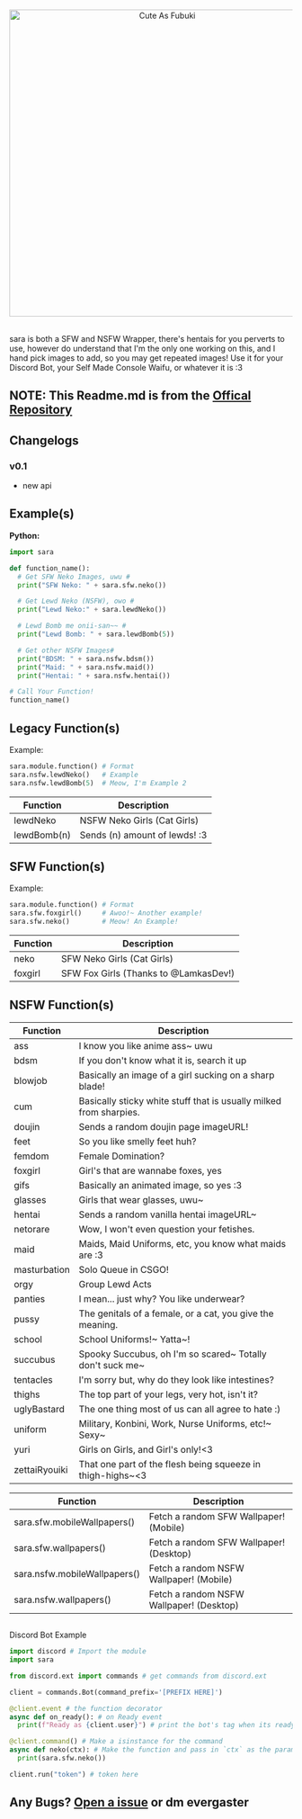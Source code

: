 <div align="center">
  <br />
  <p>
    <a href="https://discord.gg/DxHvWwC"><img src="https://cdn.donmai.us/original/65/bd/__modeus_helltaker_drawn_by_kiyovero__65bd0b99d080bceb39fff3f4de7cc586.png" width="546" alt="Cute As Fubuki" /></a>
  </p>
  <br />
</div>
sara is both a SFW and NSFW Wrapper, there's hentais for you perverts to use, however do understand that I'm the only one working on this, and I hand pick images to add, so you may get repeated images! Use it for your Discord Bot, your Self Made Console Waifu, or whatever it is :3

## NOTE: This Readme.md is from the [Offical Repository](https://gitlab.com/weeb-squad/akaneko/)

## Changelogs
### v0.1
- new api

## Example(s)
**Python:**
```python
import sara

def function_name():
  # Get SFW Neko Images, uwu #
  print("SFW Neko: " + sara.sfw.neko())

  # Get Lewd Neko (NSFW), owo #
  print("Lewd Neko:" + sara.lewdNeko())

  # Lewd Bomb me onii-san~~ #
  print("Lewd Bomb: " + sara.lewdBomb(5))

  # Get other NSFW Images#
  print("BDSM: " + sara.nsfw.bdsm())
  print("Maid: " + sara.nsfw.maid())
  print("Hentai: " + sara.nsfw.hentai())

# Call Your Function!
function_name()

```

## Legacy Function(s)
Example:
```python
sara.module.function() # Format
sara.nsfw.lewdNeko()   # Example
sara.nsfw.lewdBomb(5)  # Meow, I'm Example 2
```
Function | Description
---|---
lewdNeko | NSFW Neko Girls (Cat Girls)
lewdBomb(n) | Sends (n) amount of lewds! :3

## SFW Function(s)
Example:
```python
sara.module.function() # Format
sara.sfw.foxgirl()     # Awoo!~ Another example!
sara.sfw.neko()        # Meow! An Example!
```
Function | Description
---|---
neko | SFW Neko Girls (Cat Girls)
foxgirl | SFW Fox Girls (Thanks to @LamkasDev!)

## NSFW Function(s)
Function | Description
---|---
ass | I know you like anime ass~ uwu
bdsm | If you don't know what it is, search it up
blowjob | Basically an image of a girl sucking on a sharp blade!
cum | Basically sticky white stuff that is usually milked from sharpies.
doujin | Sends a random doujin page imageURL!
feet | So you like smelly feet huh?
femdom | Female Domination?
foxgirl | Girl's that are wannabe foxes, yes
gifs | Basically an animated image, so yes :3
glasses | Girls that wear glasses, uwu~
hentai | Sends a random vanilla hentai imageURL~
netorare | Wow, I won't even question your fetishes.
maid | Maids, Maid Uniforms, etc, you know what maids are :3
masturbation | Solo Queue in CSGO!
orgy | Group Lewd Acts
panties | I mean... just why? You like underwear?
pussy | The genitals of a female, or a cat, you give the meaning.
school | School Uniforms!~ Yatta~!
succubus | Spooky Succubus, oh I'm so scared~ Totally don't suck me~
tentacles | I'm sorry but, why do they look like intestines?
thighs | The top part of your legs, very hot, isn't it?
uglyBastard | The one thing most of us can all agree to hate :)
uniform |Military, Konbini, Work, Nurse Uniforms, etc!~ Sexy~
yuri | Girls on Girls, and Girl's only!<3
zettaiRyouiki | That one part of the flesh being squeeze in thigh-highs~<3


Function | Description
---|---
sara.sfw.mobileWallpapers() | Fetch a random SFW Wallpaper! (Mobile)
sara.sfw.wallpapers() | Fetch a random SFW Wallpaper! (Desktop)
sara.nsfw.mobileWallpapers() | Fetch a random NSFW Wallpaper! (Mobile)
sara.nsfw.wallpapers() | Fetch a random NSFW Wallpaper! (Desktop)



##
Discord Bot Example
```python
import discord # Import the module
import sara

from discord.ext import commands # get commands from discord.ext

client = commands.Bot(command_prefix='[PREFIX HERE]')

@client.event # the function decorator
async def on_ready(): # on Ready event
  print(f"Ready as {client.user}") # print the bot's tag when its ready

@client.command() # Make a isinstance for the command
async def neko(ctx): # Make the function and pass in `ctx` as the params
  print(sara.sfw.neko())

client.run("token") # token here

```

## Any Bugs? [Open a issue](https://github.com/EverGasterXd/sara_api/issues) or dm evergaster